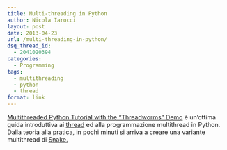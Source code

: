 ```yaml
---
title: Multi-threading in Python
author: Nicola Iarocci
layout: post
date: 2013-04-23
url: /multi-threading-in-python/
dsq_thread_id:
  - 2041020394
categories:
  - Programming
tags:
  - multithreading
  - python
  - thread
format: link
---
```

<a href="http://inventwithpython.com/blog/2013/04/22/multithreaded-python-tutorial-with-threadworms/" target="_blank">Multithreaded Python Tutorial with the “Threadworms” Demo</a> è un&#8217;ottima guida introduttiva ai <a title="Thread" href="https://it.wikipedia.org/wiki/Thread_(informatica)" target="_blank">thread</a> ed alla programmazione multithread in Python. Dalla teoria alla pratica, in pochi minuti si arriva a creare una variante multithread di <a title="Snake" href="https://it.wikipedia.org/wiki/Snake" target="_blank">Snake.</a>

